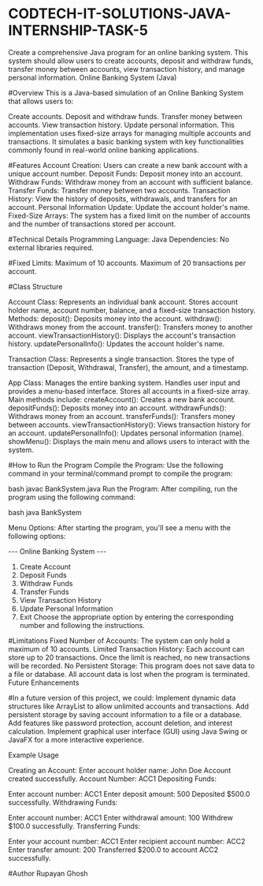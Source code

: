 # CODTECH-IT-SOLUTIONS-JAVA-INTERNSHIP-TASK-5
Create a comprehensive Java program for an online banking system. This system should allow users to create accounts, deposit and withdraw funds, transfer money between accounts, view transaction history, and manage personal information.
Online Banking System (Java)

#Overview
This is a Java-based simulation of an Online Banking System that allows users to:

Create accounts.
Deposit and withdraw funds.
Transfer money between accounts.
View transaction history.
Update personal information.
This implementation uses fixed-size arrays  for managing multiple accounts and transactions. It simulates a basic banking system with key functionalities commonly found in real-world online banking applications.

#Features
Account Creation: Users can create a new bank account with a unique account number.
Deposit Funds: Deposit money into an account.
Withdraw Funds: Withdraw money from an account with sufficient balance.
Transfer Funds: Transfer money between two accounts.
Transaction History: View the history of deposits, withdrawals, and transfers for an account.
Personal Information Update: Update the account holder's name.
Fixed-Size Arrays: The system has a fixed limit on the number of accounts and the number of transactions stored per account.


#Technical Details
Programming Language: Java
Dependencies: No external libraries required.


#Fixed Limits:
Maximum of 10 accounts.
Maximum of 20 transactions per account.



#Class Structure

Account Class:
Represents an individual bank account.
Stores account holder name, account number, balance, and a fixed-size transaction history.
Methods:
deposit(): Deposits money into the account.
withdraw(): Withdraws money from the account.
transfer(): Transfers money to another account.
viewTransactionHistory(): Displays the account's transaction history.
updatePersonalInfo(): Updates the account holder's name.

Transaction Class:
Represents a single transaction.
Stores the type of transaction (Deposit, Withdrawal, Transfer), the amount, and a timestamp.

App Class:
Manages the entire banking system.
Handles user input and provides a menu-based interface.
Stores all accounts in a fixed-size array.
Main methods include:
createAccount(): Creates a new bank account.
depositFunds(): Deposits money into an account.
withdrawFunds(): Withdraws money from an account.
transferFunds(): Transfers money between accounts.
viewTransactionHistory(): Views transaction history for an account.
updatePersonalInfo(): Updates personal information (name).
showMenu(): Displays the main menu and allows users to interact with the system.



#How to Run the Program
Compile the Program: Use the following command in your terminal/command prompt to compile the program:

bash
javac BankSystem.java
Run the Program: After compiling, run the program using the following command:

bash
java BankSystem

Menu Options: After starting the program, you'll see a menu with the following options:


--- Online Banking System ---
1. Create Account
2. Deposit Funds
3. Withdraw Funds
4. Transfer Funds
5. View Transaction History
6. Update Personal Information
7. Exit
Choose the appropriate option by entering the corresponding number and following the instructions.


#Limitations
Fixed Number of Accounts: The system can only hold a maximum of 10 accounts.
Limited Transaction History: Each account can store up to 20 transactions. Once the limit is reached, no new transactions will be recorded.
No Persistent Storage: This program does not save data to a file or database. All account data is lost when the program is terminated.
Future Enhancements


#In a future version of this project, we could:
Implement dynamic data structures like ArrayList to allow unlimited accounts and transactions.
Add persistent storage by saving account information to a file or a database.
Add features like password protection, account deletion, and interest calculation.
Implement graphical user interface (GUI) using Java Swing or JavaFX for a more interactive experience.



Example Usage

Creating an Account:
Enter account holder name: John Doe
Account created successfully. Account Number: ACC1
Depositing Funds:

Enter account number: ACC1
Enter deposit amount: 500
Deposited $500.0 successfully.
Withdrawing Funds:

Enter account number: ACC1
Enter withdrawal amount: 100
Withdrew $100.0 successfully.
Transferring Funds:

Enter your account number: ACC1
Enter recipient account number: ACC2
Enter transfer amount: 200
Transferred $200.0 to account ACC2 successfully.

#Author Rupayan Ghosh


